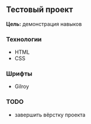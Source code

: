 ## Тестовый проект

__Цель:__ демонстрация навыков

### Технологии 
- HTML
- CSS 

### Шрифты
- Gilroy

### TODO
- завершить вёрстку проекта